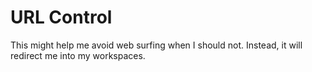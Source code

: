 # URL Control
 This might help me avoid web surfing when I should not.
 Instead, it will redirect me into my workspaces.